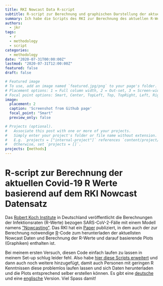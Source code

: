 ```yaml
---
title: RKI Nowcast Data R-script
subtitle: R-script zur Berechnung und graphischen Darstellung der aktuellen Covid-19 R-Werte basierend auf dem RKI Nowcast Datensatz
summary: Ich habe die Scripts des RKI zur Berechnung des aktuellen R-Wertes erweitert, damit auch Personen mit geringen R Kenntnissen diese problemlos laufen lassen und sich Daten herunterladen und die Plots entsprechend selber erstellen können. Es gibt eine englische und deutsche Version.
authors:
  - jkr
tags:
  - r
  - methodology
  - script
categories:
  - methodology
date: "2020-07-31T00:00:00Z"
lastmod: "2020-07-31T12:00:00Z"
featured: false
draft: false

# Featured image
# To use, add an image named `featured.jpg/png` to your page's folder.
# Placement options: 1 = Full column width, 2 = Out-set, 3 = Screen-width
# Focal point options: Smart, Center, TopLeft, Top, TopRight, Left, Right, BottomLeft, Bottom, BottomRight
image:
  placement: 2
  caption: 'Screenshot from Github page'
  focal_point: "Smart"
  preview_only: false

# Projects (optional).
#   Associate this post with one or more of your projects.
#   Simply enter your project's folder or file name without extension.
#   E.g. `projects = ["internal-project"]` references `content/project/deep-learning/index.md`.
#   Otherwise, set `projects = []`.
projects: [methods]
---
```



# R-script zur Berechnung der aktuellen Covid-19 R Werte basierend auf dem RKI Nowcast Datensatz
Das [Robert Koch Institute](https://www.rki.de) in Deutschland veröffentlicht die Berechnungen der Infektionsraten (R-Werte) bezogen SARS-CoV-2-Fälle mit einem Modell namens ["Nowcasting"](https://www.rki.de/DE/Content/InfAZ/N/Neuartiges_Coronavirus/Projekte_RKI/Nowcasting.html). Das RKI hat ein [Paper](https://www.rki.de/DE/Content/InfAZ/N/Neuartiges_Coronavirus/Projekte_RKI/R-Wert-Erlaeuterung.pdf?__blob=publicationFile) publiziert, in dem auch der zur Berechnung notwendige [R](https://www.r-project.org/)-Code zum herunterladen der aktuellsten Nowcast Daten und Berechnung der R-Werte und darauf basierende Plots (Graphiken) enthalten ist.

Bei meinem ersten Versuch, diesen Code einfach laufen zu lassen in meinem Set-up schlug leider fehl. Also habe [hier diese Scripts erweitert](https://github.com/jrennstich/Nowcast_RKI/) und dann auch noch weitere hinzugefügt, damit auch Personen mit geringen R Kenntnissen diese problemlos laufen lassen und sich Daten herunterladen und die Plots entsprechend selber erstellen können. Es gibt eine [deutsche](https://github.com/jrennstich/Nowcast_RKI/blob/master/RKI_R_Nowcast_Script_DE.R) und eine [englische](https://github.com/jrennstich/Nowcast_RKI/blob/master/RKI_R_Nowcast_Script_EN.R) Version. Viel Spass damit!
